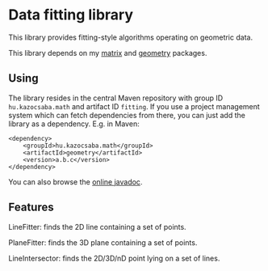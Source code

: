 Data fitting library
====================

This library provides fitting-style algorithms operating on
geometric data.

This library depends on my [matrix](https://github.com/kazocsaba/matrix) and
[geometry](https://github.com/kazocsaba/geometry) packages.

Using
-----

The library resides in the central Maven repository with group ID `hu.kazocsaba.math` and
artifact ID `fitting`. If you use a project management system which can fetch dependencies
from there, you can just add the library as a dependency. E.g. in Maven:

	<dependency>
		<groupId>hu.kazocsaba.math</groupId>
		<artifactId>geometry</artifactId>
		<version>a.b.c</version>
	</dependency>

You can also browse the [online javadoc](http://kazocsaba.github.com/fitting/apidocs/index.html).

Features
--------

LineFitter: finds the 2D line containing a set of points.

PlaneFitter: finds the 3D plane containing a set of points.

LineIntersector: finds the 2D/3D/nD point lying on a set of lines.

